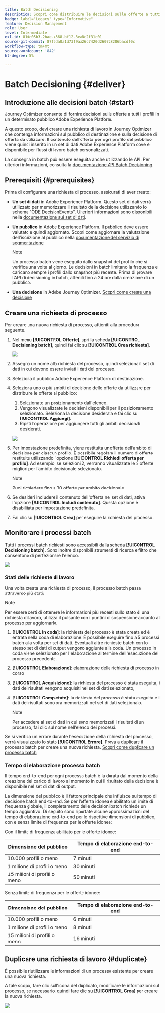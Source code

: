 ```yaml
---
title: Batch Decisioning
description: Scopri come distribuire le decisioni sulle offerte a tutti i profili in un determinato pubblico Adobe Experience Platform.
badge: label="Legacy" type="Informative"
feature: Decision Management
role: User
level: Intermediate
exl-id: 810c05b3-2bae-4368-bf12-3ea8c2f31c01
source-git-commit: 87f3da0a1d73f9aa26c7420d260778286bacdf0c
workflow-type: tm+mt
source-wordcount: '842'
ht-degree: 5%

---
```


# Batch Decisioning {#deliver}

## Introduzione alle decisioni batch {#start}

Journey Optimizer consente di fornire decisioni sulle offerte a tutti i profili in un determinato pubblico Adobe Experience Platform.

A questo scopo, devi creare una richiesta di lavoro in Journey Optimizer che contenga informazioni sul pubblico di destinazione e sulla decisione di offerta da utilizzare. Il contenuto dell’offerta per ogni profilo del pubblico viene quindi inserito in un set di dati Adobe Experience Platform dove è disponibile per flussi di lavoro batch personalizzati.

La consegna in batch può essere eseguita anche utilizzando le API. Per ulteriori informazioni, consulta la [documentazione API Batch Decisioning](api-reference/offer-delivery-api/batch-decisioning-api.md).

## Prerequisiti {#prerequisites}

Prima di configurare una richiesta di processo, assicurati di aver creato:

* **Un set di dati** in Adobe Experience Platform. Questo set di dati verrà utilizzato per memorizzare il risultato della decisione utilizzando lo schema &quot;ODE DecisionEvents&quot;. Ulteriori informazioni sono disponibili nella [documentazione sui set di dati](https://experienceleague.adobe.com/docs/experience-platform/catalog/datasets/overview.html?lang=it).

* **Un pubblico** in Adobe Experience Platform. Il pubblico deve essere valutato e quindi aggiornato. Scopri come aggiornare la valutazione dell’iscrizione al pubblico nella [documentazione del servizio di segmentazione](https://www.adobe.com/go/segmentation-overview-en_it)

  >[!NOTE]
  >
  >Un processo batch viene eseguito dallo snapshot del profilo che si verifica una volta al giorno. Le decisioni in batch limitano la frequenza e caricano sempre i profili dallo snapshot più recente. Prima di provare l’API di decisioning in batch, attendi fino a 24 ore dalla creazione di un pubblico.

* **Una decisione** in Adobe Journey Optimizer. [Scopri come creare una decisione](offer-activities/create-offer-activities.md)

<!-- in API doc, remove these info and add ref here-->

## Creare una richiesta di processo

Per creare una nuova richiesta di processo, attieniti alla procedura seguente.

1. Nel menu **[!UICONTROL Offerte]**, apri la scheda **[!UICONTROL Decisioning batch]**, quindi fai clic su **[!UICONTROL Crea richiesta]**.

   ![](assets/batch-create.png)

1. Assegna un nome alla richiesta del processo, quindi seleziona il set di dati in cui devono essere inviati i dati del processo.

1. Seleziona il pubblico Adobe Experience Platform di destinazione.

1. Seleziona uno o più ambiti di decisione delle offerte da utilizzare per distribuire le offerte al pubblico:
   1. Selezionate un posizionamento dall&#39;elenco.
   1. Vengono visualizzate le decisioni disponibili per il posizionamento selezionato. Seleziona la decisione desiderata e fai clic su **[!UICONTROL Aggiungi]**.
   1. Ripeti l’operazione per aggiungere tutti gli ambiti decisionali desiderati.

   ![](assets/batch-decision.png)

1. Per impostazione predefinita, viene restituita un’offerta dell’ambito di decisione per ciascun profilo. È possibile regolare il numero di offerte restituite utilizzando l&#39;opzione **[!UICONTROL Richiedi offerta per profilo]**. Ad esempio, se selezioni 2, verranno visualizzate le 2 offerte migliori per l’ambito decisionale selezionato.

   >[!NOTE]
   >
   >Puoi richiedere fino a 30 offerte per ambito decisionale.

1. Se desideri includere il contenuto dell&#39;offerta nel set di dati, attiva l&#39;opzione **[!UICONTROL Includi contenuto]**. Questa opzione è disabilitata per impostazione predefinita.

1. Fai clic su **[!UICONTROL Crea]** per eseguire la richiesta del processo.

## Monitorare i processi batch

Tutti i processi batch richiesti sono accessibili dalla scheda **[!UICONTROL Decisioning batch]**. Sono inoltre disponibili strumenti di ricerca e filtro che consentono di perfezionare l’elenco.

![](assets/batch-list.png)

### Stati delle richieste di lavoro

Una volta creata una richiesta di processo, il processo batch passa attraverso più stati:

>[!NOTE]
>
>Per essere certi di ottenere le informazioni più recenti sullo stato di una richiesta di lavoro, utilizza il pulsante con i puntini di sospensione accanto al processo per aggiornarlo.

1. **[!UICONTROL In coda]**: la richiesta del processo è stata creata ed è entrata nella coda di elaborazione. È possibile eseguire fino a 5 processi batch alla volta per set di dati. Eventuali altre richieste batch con lo stesso set di dati di output vengono aggiunte alla coda. Un processo in coda viene selezionato per l&#39;elaborazione al termine dell&#39;esecuzione del processo precedente.
1. **[!UICONTROL Elaborazione]**: elaborazione della richiesta di processo in corso
1. **[!UICONTROL Acquisizione]**: la richiesta del processo è stata eseguita, i dati dei risultati vengono acquisiti nel set di dati selezionato,
1. **[!UICONTROL Completato]**: la richiesta del processo è stata eseguita e i dati dei risultati sono ora memorizzati nel set di dati selezionato.

   >[!NOTE]
   >
   >Per accedere al set di dati in cui sono memorizzati i risultati di un processo, fai clic sul nome nell’elenco dei processi.

Se si verifica un errore durante l&#39;esecuzione della richiesta del processo, verrà visualizzato lo stato **[!UICONTROL Errore]**. Prova a duplicare il processo batch per creare una nuova richiesta. [Scopri come duplicare un processo batch](#duplicate)

### Tempo di elaborazione processo batch

Il tempo end-to-end per ogni processo batch è la durata dal momento della creazione del carico di lavoro al momento in cui il risultato della decisione è disponibile nel set di dati di output.

La dimensione del pubblico è il fattore principale che influisce sul tempo di decisione batch end-to-end. Se per l’offerta idonea è abilitato un limite di frequenza globale, il completamento delle decisioni batch richiede un tempo aggiuntivo. Di seguito sono riportate alcune approssimazioni del tempo di elaborazione end-to-end per le rispettive dimensioni di pubblico, con e senza limite di frequenza per le offerte idonee:

Con il limite di frequenza abilitato per le offerte idonee:

| Dimensione del pubblico | Tempo di elaborazione end-to-end |
|--------------|----------------------------|
| 10.000 profili o meno | 7 minuti |
| 1 milione di profili o meno | 30 minuti |
| 15 milioni di profili o meno | 50 minuti |

Senza limite di frequenza per le offerte idonee:

| Dimensione del pubblico | Tempo di elaborazione end-to-end |
|--------------|----------------------------|
| 10.000 profili o meno | 6 minuti |
| 1 milione di profili o meno | 8 minuti |
| 15 milioni di profili o meno | 16 minuti |

## Duplicare una richiesta di lavoro {#duplicate}

È possibile riutilizzare le informazioni di un processo esistente per creare una nuova richiesta.

A tale scopo, fare clic sull&#39;icona del duplicato, modificare le informazioni sul processo, se necessario, quindi fare clic su **[!UICONTROL Crea]** per creare la nuova richiesta.

![](assets/batch-duplicate.png)
